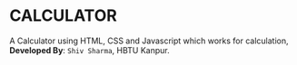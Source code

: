 # CALCULATOR
A Calculator using HTML, CSS and Javascript which works for calculation, 
**Developed By**: `Shiv Sharma`, HBTU Kanpur. <br>
